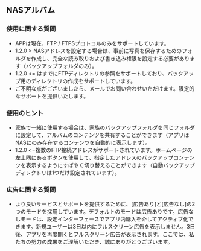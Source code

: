 ## NASアルバム

### 使用に関する質問
- APPは現在、FTP / FTPSプロトコルのみをサポートしています。
- 1.2.0 > NASアドレスを設定する場合は、事前に写真を保存するためのフォルダを作成し、完全な読み取りおよび書き込み権限を設定する必要があります（バックアップフォルダのみ）。
- 1.2.0 <= はすでにFTPディレクトリの参照をサポートしており、バックアップ用のディレクトリの作成をサポートしています。
- ご不明な点がございましたら、メールでお問い合わせいただけます。限定的なサポートを提供いたします。

### 使用のヒント
- 家族で一緒に使用する場合は、家族のバックアップフォルダを同じフォルダに設定して、アルバムのコンテンツを共有することができます（アプリはNASにのみ存在するコンテンツを自動的に表示します）。
- 1.2.0 <=複数のFTP接続アドレスがサポートされています。ホームページの左上隅にあるボタンを使用して、指定したアドレスのバックアップコンテンツを表示するようにすばやく切り替えることができます（自動バックアップディレクトリは1つだけ設定されています）。

### 広告に関する質問
- より良いサービスとサポートを提供するために、[広告あり]と​​[広告なし]の2つのモードを採用しています。デフォルトのモードは広告ありです。広告なしモードは、設定インターフェースでアプリ内購入を介してアクティブ化できます。新規ユーザーは3日以内にフルスクリーン広告を表示しません。3日後、アプリを再度開くとフルスクリーン広告が表示されます。ここでは、私たちの努力の成果をご理解いただき、誠にありがとうございます。